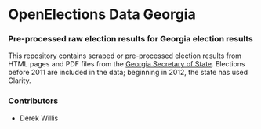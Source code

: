 # OpenElections Data Georgia
### Pre-processed raw election results for Georgia election results

This repository contains scraped or pre-processed election results from HTML pages and PDF files from the [Georgia Secretary of State](http://sos.ga.gov/index.php/Elections/current_and_past_elections_results). Elections before 2011 are included in the data; beginning in 2012, the state has used Clarity.

### Contributors

* Derek Willis
